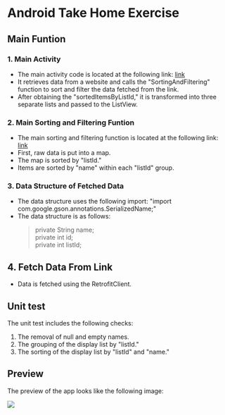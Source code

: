 # Android Take Home Exercise

## Main Funtion
### 1. Main Activity
 - The main activity code is located at the following link:  [link](https://github.com/kc88123/Fetch/blob/992ec1b362e3af96035242c4ea71884c99afd7ac/app/src/main/java/com/example/fetch/MainActivity.java)
 - It retrieves data from a website and calls the "SortingAndFiltering" function to sort and filter the data fetched from the link.
 - After obtaining the "sortedItemsByListId," it is transformed into three separate lists and passed to the ListView.
### 2. Main Sorting and Filtering Funtion
 - The main sorting and filtering function is located at the following link:  [link](https://github.com/kc88123/Fetch/blob/992ec1b362e3af96035242c4ea71884c99afd7ac/app/src/main/java/com/example/fetch/SortingAndFiltering.java)
 -  First, raw data is put into a map.
 -  The map is sorted by "listId."
 -  Items are sorted by "name" within each "listId" group.
### 3. Data Structure of Fetched Data
- The data structure uses the following import: "import com.google.gson.annotations.SerializedName;"
- The data structure is as follows:
  > private String name;                  
  > private int id;                             
  > private int listId;                         

## 4. Fetch Data From Link
- Data is fetched using the RetrofitClient.

## Unit test
The unit test includes the following checks:

1. The removal of null and empty names.
2. The grouping of the display list by "listId."
3. The sorting of the display list by "listId" and "name."
## Preview
The preview of the app looks like the following image:

![](https://i.imgur.com/oKIHPZD.png)



